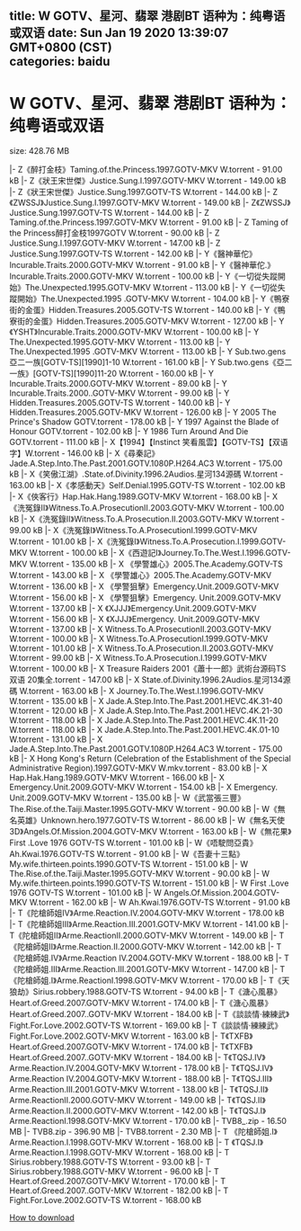 
title: W GOTV、星河、翡翠 港剧BT 语种为：纯粤语或双语
date: Sun Jan 19 2020 13:39:07 GMT+0800 (CST)    
categories: baidu
---

# W GOTV、星河、翡翠 港剧BT 语种为：纯粤语或双语
size: 428.76 MB
 
 
|- Z《醉打金枝》Taming.of.the.Princess.1997.GOTV-MKV W.torrent - 91.00 kB
|- Z《狀王宋世傑》Justice.Sung.Ⅰ.1997.GOTV-MKV W.torrent - 149.00 kB
|- Z《狀王宋世傑》Justice.Sung.1997.GOTV-TS W.torrent - 144.00 kB
|- Z《ZWSSJ》Justice.Sung.Ⅰ.1997.GOTV-MKV W.torrent - 149.00 kB
|- Z《ZWSSJ》Justice.Sung.1997.GOTV-TS W.torrent - 144.00 kB
|- Z Taming.of.the.Princess.1997.GOTV-MKV W.torrent - 91.00 kB
|- Z Taming of the Princess醉打金枝1997GOTV W.torrent - 90.00 kB
|- Z Justice.Sung.Ⅰ.1997.GOTV-MKV W.torrent - 147.00 kB
|- Z Justice.Sung.1997.GOTV-TS W.torrent - 142.00 kB
|- Y《醫神華佗》Incurable.Traits.2000.GOTV-MKV W.torrent - 91.00 kB
|- Y《醫神華佗.》Incurable.Traits.2000.GOTV-MKV W.torrent - 100.00 kB
|- Y《一切從失蹤開始》The.Unexpected.1995.GOTV-MKV W.torrent - 113.00 kB
|- Y《一切從失蹤開始》The.Unexpected.1995 .GOTV-MKV W.torrent - 104.00 kB
|- Y《鴨寮街的金蛋》Hidden.Treasures.2005.GOTV-TS W.torrent - 140.00 kB
|- Y《鴨寮街的金蛋》Hidden.Treasures.2005.GOTV-MKV W.torrent - 127.00 kB
|- Y《YSHT》Incurable.Traits.2000.GOTV-MKV W.torrent - 100.00 kB
|- Y The.Unexpected.1995.GOTV-MKV W.torrent - 113.00 kB
|- Y The.Unexpected.1995 .GOTV-MKV W.torrent - 113.00 kB
|- Y Sub.two.gens亞二一族[GOTV-TS][1990]1-10 W.torrent - 161.00 kB
|- Y Sub.two.gens《亞二一族》[GOTV-TS][1990]11-20 W.torrent - 160.00 kB
|- Y Incurable.Traits.2000.GOTV-MKV W.torrent - 89.00 kB
|- Y Incurable.Traits.2000..GOTV-MKV W.torrent - 99.00 kB
|- Y Hidden.Treasures.2005.GOTV-TS W.torrent - 140.00 kB
|- Y Hidden.Treasures.2005.GOTV-MKV W.torrent - 126.00 kB
|- Y 2005 The Prince's Shadow GOTV.torrent - 178.00 kB
|- Y 1997 Against the Blade of Honour GOTV.torrent - 102.00 kB
|- Y 1986 Turn Around And Die GOTV.torrent - 111.00 kB
|- X【1994】【Instinct 笑看風雲】【GOTV-TS】【双语字】W.torrent - 146.00 kB
|- X《尋秦記》Jade.A.Step.Into.The.Past.2001.GOTV.1080P.H264.AC3 W.torrent - 175.00 kB
|- X《笑傲江湖》.State.of.Divinity.1996.2Audios.星河134源碼 W.torrent - 163.00 kB
|- X《孝感動天》Self.Denial.1995.GOTV-TS W.torrent - 102.00 kB
|- X《俠客行》Hap.Hak.Hang.1989.GOTV-MKV W.torrent - 168.00 kB
|- X《洗冤錄Ⅱ》Witness.To.A.ProsecutionⅡ.2003.GOTV-MKV W.torrent - 100.00 kB
|- X《洗冤錄Ⅱ》Witness.To.A.Prosecution.Ⅱ.2003.GOTV-MKV W.torrent - 99.00 kB
|- X《洗冤錄Ⅰ》Witness.To.A.ProsecutionⅠ.1999.GOTV-MKV W.torrent - 101.00 kB
|- X《洗冤錄Ⅰ》Witness.To.A.Prosecution.Ⅰ.1999.GOTV-MKV W.torrent - 100.00 kB
|- X《西遊記Ⅰ》Journey.To.The.West.Ⅰ.1996.GOTV-MKV W.torrent - 135.00 kB
|- X 《學警雄心》2005.The.Academy.GOTV-TS W.torrent - 143.00 kB
|- X 《學警雄心》2005.The.Academy.GOTV-MKV W.torrent - 136.00 kB
|- X 《學警狙擊》Emergency.Unit.2009.GOTV-MKV W.torrent - 156.00 kB
|- X 《學警狙擊》Emergency. Unit.2009.GOTV-MKV W.torrent - 137.00 kB
|- X 《XJJJ》Emergency.Unit.2009.GOTV-MKV W.torrent - 156.00 kB
|- X 《XJJJ》Emergency. Unit.2009.GOTV-MKV W.torrent - 137.00 kB
|- X Witness.To.A.ProsecutionⅡ.2003.GOTV-MKV W.torrent - 100.00 kB
|- X Witness.To.A.ProsecutionⅠ.1999.GOTV-MKV W.torrent - 101.00 kB
|- X Witness.To.A.Prosecution.Ⅱ.2003.GOTV-MKV W.torrent - 99.00 kB
|- X Witness.To.A.Prosecution.Ⅰ.1999.GOTV-MKV W.torrent - 100.00 kB
|- X Treasure Raiders 2001《蕭十一郎》武術台源码TS双语 20集全.torrent - 147.00 kB
|- X State.of.Divinity.1996.2Audios.星河134源碼 W.torrent - 163.00 kB
|- X Journey.To.The.West.Ⅰ.1996.GOTV-MKV W.torrent - 135.00 kB
|- X Jade.A.Step.Into.The.Past.2001.HEVC.4K.31-40 W.torrent - 120.00 kB
|- X Jade.A.Step.Into.The.Past.2001.HEVC.4K.21-30 W.torrent - 118.00 kB
|- X Jade.A.Step.Into.The.Past.2001.HEVC.4K.11-20 W.torrent - 118.00 kB
|- X Jade.A.Step.Into.The.Past.2001.HEVC.4K.01-10 W.torrent - 131.00 kB
|- X Jade.A.Step.Into.The.Past.2001.GOTV.1080P.H264.AC3 W.torrent - 175.00 kB
|- X Hong Kong's Return (Celebration of the Establishment of the Special Administrative Region).1997.GOTV-MKV W.mkv.torrent - 83.00 kB
|- X Hap.Hak.Hang.1989.GOTV-MKV W.torrent - 166.00 kB
|- X Emergency.Unit.2009.GOTV-MKV W.torrent - 154.00 kB
|- X Emergency. Unit.2009.GOTV-MKV W.torrent - 135.00 kB
|- W《武當張三豐》The.Rise.of.the.Taiji.Master.1995.GOTV-MKV W.torrent - 90.00 kB
|- W《無名英雄》Unknown.hero.1977.GOTV-TS W.torrent - 86.00 kB
|- W《無名天使3D》Angels.Of.Mission.2004.GOTV-MKV W.torrent - 163.00 kB
|- W《無花果》First .Love 1976 GOTV-TS W.torrent - 101.00 kB
|- W《唔駛問亞貴》Ah.Kwai.1976.GOTV-TS W.torrent - 91.00 kB
|- W《吾妻十三點》My.wife.thirteen.points.1990.GOTV-TS W.torrent - 151.00 kB
|- W The.Rise.of.the.Taiji.Master.1995.GOTV-MKV W.torrent - 90.00 kB
|- W My.wife.thirteen.points.1990.GOTV-TS W.torrent - 151.00 kB
|- W First .Love 1976 GOTV-TS W.torrent - 101.00 kB
|- W Angels.Of.Mission.2004.GOTV-MKV W.torrent - 162.00 kB
|- W Ah.Kwai.1976.GOTV-TS W.torrent - 91.00 kB
|- T《陀槍師姐Ⅳ》Arme.Reaction.Ⅳ.2004.GOTV-MKV W.torrent - 178.00 kB
|- T《陀槍師姐Ⅲ》Arme.Reaction.Ⅲ.2001.GOTV-MKV W.torrent - 141.00 kB
|- T《陀槍師姐Ⅱ》Arme.ReactionⅡ.2000.GOTV-MKV W.torrent - 149.00 kB
|- T《陀槍師姐Ⅱ》Arme.Reaction.Ⅱ.2000.GOTV-MKV W.torrent - 142.00 kB
|- T《陀槍師姐.Ⅳ》Arme.Reaction Ⅳ.2004.GOTV-MKV W.torrent - 188.00 kB
|- T《陀槍師姐.Ⅲ》Arme.Reaction.Ⅲ.2001.GOTV-MKV W.torrent - 147.00 kB
|- T《陀槍師姐.Ⅰ》Arme.ReactionⅠ.1998.GOTV-MKV W.torrent - 170.00 kB
|- T《天狼劫》Sirius.robbery.1988.GOTV-TS W.torrent - 94.00 kB
|- T《溏心風暴》Heart.of.Greed.2007.GOTV-MKV W.torrent - 174.00 kB
|- T《溏心風暴》Heart.of.Greed.2007..GOTV-MKV W.torrent - 184.00 kB
|- T《談談情·練練武》Fight.For.Love.2002.GOTV-TS W.torrent - 169.00 kB
|- T《談談情·練練武》Fight.For.Love.2002.GOTV-MKV W.torrent - 163.00 kB
|- T《TXFB》Heart.of.Greed.2007.GOTV-MKV W.torrent - 174.00 kB
|- T《TXFB》Heart.of.Greed.2007..GOTV-MKV W.torrent - 184.00 kB
|- T《TQSJ.Ⅳ》Arme.Reaction.Ⅳ.2004.GOTV-MKV W.torrent - 178.00 kB
|- T《TQSJ.Ⅳ》Arme.Reaction Ⅳ.2004.GOTV-MKV W.torrent - 188.00 kB
|- T《TQSJ.Ⅲ》Arme.Reaction.Ⅲ.2001.GOTV-MKV W.torrent - 138.00 kB
|- T《TQSJ.Ⅱ》Arme.ReactionⅡ.2000.GOTV-MKV W.torrent - 149.00 kB
|- T《TQSJ.Ⅱ》Arme.Reaction.Ⅱ.2000.GOTV-MKV W.torrent - 142.00 kB
|- T《TQSJ.Ⅰ》Arme.ReactionⅠ.1998.GOTV-MKV W.torrent - 170.00 kB
|- TVB8_.zip - 16.50 MB
|- TVB8.zip - 396.90 MB
|- TVB8.torrent - 2.30 MB
|- T 《陀槍師姐.Ⅰ》Arme.Reaction.Ⅰ.1998.GOTV-MKV W.torrent - 168.00 kB
|- T 《TQSJ.Ⅰ》Arme.Reaction.Ⅰ.1998.GOTV-MKV W.torrent - 168.00 kB
|- T Sirius.robbery.1988.GOTV-TS W.torrent - 93.00 kB
|- T Sirius.robbery.1988.GOTV-MKV W.torrent - 96.00 kB
|- T Heart.of.Greed.2007.GOTV-MKV W.torrent - 170.00 kB
|- T Heart.of.Greed.2007..GOTV-MKV W.torrent - 182.00 kB
|- T Fight.For.Love.2002.GOTV-TS W.torrent - 168.00 kB

[How to download](https://bpcam.bemobtrk.com/go/2ceec3aa-1ca2-46d6-b9ff-aaa5c184517c?jno=4630)